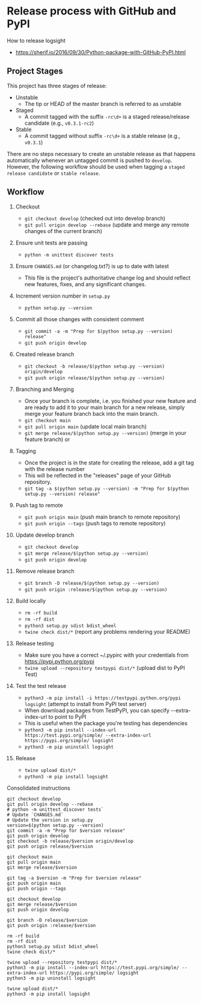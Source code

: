 
Release process with GitHub and PyPI
====================================

How to release logsight

+ https://sherif.io/2016/09/30/Python-package-with-GitHub-PyPI.html

Project Stages
--------------

This project has three stages of release:

+ Unstable
    + The tip or HEAD of the master branch is referred to as unstable
+ Staged
    + A commit tagged with the suffix `-rc\d+` is a staged release/release candidate (e.g., `v0.3.1-rc2`)
+ Stable
    + A commit tagged without suffix `-rc\d+` is a stable release (e.g., `v0.3.1`)

There are no steps necessary to create an unstable release as that happens automatically whenever an untagged commit is pushed to `develop`.
However, the following workflow should be used when tagging a `staged release candidate` or `stable release`.


Workflow
--------

1. Checkout

    + `git checkout develop` (checked out into develop branch)
    + `git pull origin develop --rebase` (update and merge any remote changes of the current branch)

2. Ensure unit tests are passing

    + `python -m unittest discover tests`

3. Ensure `CHANGES.md` (or changelog.txt?) is up to date with latest

    + This file is the project's authoritative change log and should reflect new features, fixes, and any significant changes.

4. Increment version number in `setup.py`

    + `python setup.py --version`

5. Commit all those changes with consistent comment

    + `git commit -a -m "Prep for $(python setup.py --version) release"`
    + `git push origin develop`

6. Created release branch

    + `git checkout -b release/$(python setup.py --version) origin/develop`
    + `git push origin release/$(python setup.py --version)` 

7. Branching and Merging

    + Once your branch is complete, i.e. you finished your new feature and are ready to add it to your main branch for a new release, simply merge your feature branch back into the main branch.
    + `git checkout main`
    + `git pull origin main` (update local main branch)
    + `git merge release/$(python setup.py --version)` (merge in your feature branch) or

8. Tagging
    + Once the project is in the state for creating the release, add a git tag with the release number
    + This will be reflected in the "releases" page of your GitHub repository.
    + `git tag -a $(python setup.py --version) -m "Prep for $(python setup.py --version) release"`

9. Push tag to remote

    + `git push origin main` (push main branch to remote repository)
    + `git push origin --tags` (push tags to remote repository)
   
10. Update develop branch

    + `git checkout develop`
    + `git merge release/$(python setup.py --version)`
    + `git push origin develop`

11. Remove release branch

    + `git branch -D release/$(python setup.py --version)`
    + `git push origin :release/$(python setup.py --version)`
    
13. Build locally

     + `rm -rf build`
     + `rm -rf dist`
     + `python3 setup.py sdist bdist_wheel`
     + `twine check dist/*` (report any problems rendering your README)

14. Release testing

    + Make sure you have a correct ~/.pypirc with your credentials from https://pypi.python.org/pypi
    + `twine upload --repository testpypi dist/*` (upload dist to PyPI Test)

15. Test the test release

    + `python3 -m pip install -i https://testpypi.python.org/pypi logsight` (attempt to install from PyPI test server)
    + When download packages from TestPyPI, you can specify --extra-index-url to point to PyPI
    + This is useful when the package you're testing has dependencies
    + `python3 -m pip install --index-url https://test.pypi.org/simple/ --extra-index-url https://pypi.org/simple/ logsight`
    + `python3 -m pip uninstall logsight`

16. Release

    + `twine upload dist/*`
    + `python3 -m pip install logsight`
    

Consolidated instructions

```console
git checkout develop
git pull origin develop --rebase
# python -m unittest discover tests`
# Update `CHANGES.md` 
# Update the version in setup.py
version=$(python setup.py --version)
git commit -a -m "Prep for $version release"
git push origin develop
git checkout -b release/$version origin/develop
git push origin release/$version

git checkout main
git pull origin main
git merge release/$version

git tag -a $version -m "Prep for $version release"
git push origin main
git push origin --tags
   
git checkout develop
git merge release/$version
git push origin develop

git branch -D release/$version
git push origin :release/$version

rm -rf build
rm -rf dist
python3 setup.py sdist bdist_wheel
twine check dist/*

twine upload --repository testpypi dist/*
python3 -m pip install --index-url https://test.pypi.org/simple/ --extra-index-url https://pypi.org/simple/ logsight
python3 -m pip uninstall logsight

twine upload dist/*
python3 -m pip install logsight
```

